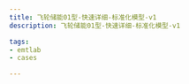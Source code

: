 ```yaml
---
title: 飞轮储能01型-快速详细-标准化模型-v1
description: 飞轮储能01型-快速详细-标准化模型-v1

tags:
- emtlab
- cases

---
```


<!-- import DocCardList from '@theme/DocCardList';

<DocCardList /> -->